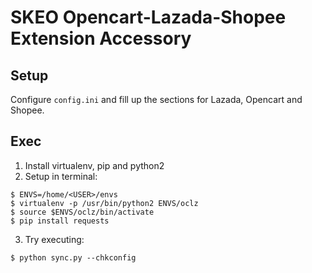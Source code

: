 # SKEO Opencart-Lazada-Shopee Extension Accessory


## Setup

Configure `config.ini` and fill up the sections for Lazada, Opencart and Shopee.

## Exec

1. Install virtualenv, pip and python2
2. Setup in terminal:

```
$ ENVS=/home/<USER>/envs
$ virtualenv -p /usr/bin/python2 ENVS/oclz
$ source $ENVS/oclz/bin/activate
$ pip install requests
```

3. Try executing:

```
$ python sync.py --chkconfig
```
